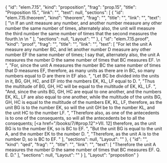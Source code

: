 {
  "id": "elem.7.15",
  "kind": "proposition",
  "frag": "prop.15",
  "title": "Proposition 15.",
  "link": "",
  "text": null,
  "sections": [
    {
      "id": "elem.7.15.theorem",
      "kind": "theorem",
      "frag": "",
      "title": "",
      "link": "",
      "text": [
        "\n       If an unit measure any number, and another number measure any other number the same number of times, alternately also, the unit will measure the third number the same number of times that the second measures the fourth.\n       \n      "
      ],
      "sections": null,
      "Layout": ""
    },
    {
      "id": "elem.7.15.proof",
      "kind": "proof",
      "frag": "",
      "title": "",
      "link": "",
      "text": [
        "For let the unit A measure any number BC, and let another number D measure any other number EF the same number of times; I say that, alternately also, the unit A measures the number D the same number of times that BC measures EF. \n      ",
        "For, since the unit A measures the number BC the same number of times that D measures EF, therefore, as many units as there are in BC, so many numbers equal to D are there in EF also. ",
        "Let BC be divided into the units in it, BG, GH, HC, and EF into the numbers EK, KL, LF equal to D. ",
        "Thus the multitude of BG, GH, HC will be equal to the multitude of EK, KL, LF. ",
        "And, since the units BG, GH, HC are equal to one another, and the numbers EK, KL, LF are also equal to one another, while the multitude of the units BG, GH, HC is equal to the multitude of the numbers EK, KL, LF, therefore, as the unit BG is to the number EK, so will the unit GH be to the number KL, and the unit HC to the number LF. ",
        "Therefore also, as one of the antecedents is to one of the consequents, so will all the antecedents be to all the consequents; [<a href=\"/books/7/#prop.12\">VII. 12</a>] therefore, as the unit BG is to the number EK, so is BC to EF. ",
        "But the unit BG is equal to the unit A, and the number EK to the number D. ",
        "Therefore, as the unit A is to the number D, so is BC to EF. "
      ],
      "sections": null,
      "Layout": ""
    },
    {
      "id": "",
      "kind": "qed",
      "frag": "",
      "title": "",
      "link": "",
      "text": [
        "Therefore the unit A measures the number D the same number of times that BC measures EF. Q. E. D."
      ],
      "sections": null,
      "Layout": ""
    }
  ],
  "Layout": "proposition"
}
